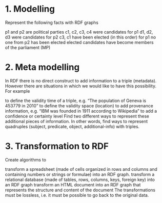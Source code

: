 # 1. Modelling

Represent the following facts with RDF graphs

p1 and p2 are political parties
c1, c2, c3, c4 were candidates for p1
d1, d2, d3 were candidates for p2
c3, c1 have been elected (in this order) for p1
no one from p2 has been elected
elected candidates have become members of the parliament (MP)

# 2. Meta modelling

In RDF there is no direct construct to add information to a triple (metadata). However there are  situations in which we would like to have this possibility. For example

to define the validity time of a triple, e.g. “The population of Geneva is 453779 in 2010”
to define the validity space (location)
to add provenance information, e.g. “IBM was founded in 1911 according to Wikipedia”
to add a confidence or certainty level
Find two different ways to represent these additional pieces of information. In other words, find ways to represent quadruples (subject, predicate, object, additional-info) with triples.

# 3. Transformation to RDF

Create algorithms to

transform a spreadsheet (made of cells organized in rows and columns and containing numbers or strings or formulae) into an RDF graph.
transform a relational database (made of tables, rows, columns, keys, foreign key) into an RDF graph
transform an HTML document into an RDF graph that represents the structure and content of the document
The transformations must be lossless, i.e. it must be possible to go back to the original data.
